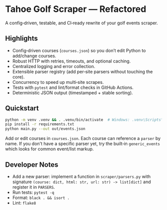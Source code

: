 # Tahoe Golf Scraper — Refactored
A config‑driven, testable, and CI‑ready rewrite of your golf events scraper.

## Highlights
- Config‑driven courses (`courses.json`) so you don’t edit Python to add/change courses.
- Robust HTTP with retries, timeouts, and optional caching.
- Centralized logging and error collection.
- Extensible parser registry (add per‑site parsers without touching the core).
- Concurrency to speed up multi‑site scrapes.
- Tests with `pytest` and lint/format checks in GitHub Actions.
- Deterministic JSON output (timestamped + stable sorting).

## Quickstart
```bash
python -m venv .venv && . .venv/bin/activate  # Windows: .venv\Scripts\activate
pip install -r requirements.txt
python main.py --out out/events.json
```

Add or edit courses in `courses.json`. Each course can reference a `parser` by name.
If you don't have a specific parser yet, try the built‑in `generic_events` which looks
for common event/list markup.

## Developer Notes
- Add a new parser: implement a function in `scraper/parsers.py` with signature
  `(course: dict, html: str, url: str) -> list[dict]` and register it in `PARSERS`.
- Run tests: `pytest -q`
- Format: `black . && isort .`
- Lint: `flake8`
